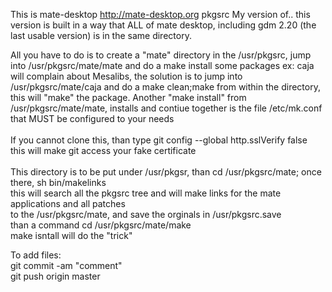 This is mate-desktop http://mate-desktop.org pkgsrc My version of.. 
this version is built in a way that ALL of mate desktop, including gdm 2.20 (the last usable version) is in the same directory.

All you have to do is to create a "mate" directory in the /usr/pkgsrc, jump into /usr/pkgsrc/mate/mate and do a make install
some packages ex: caja  will complain about Mesalibs, the solution is to jump into /usr/pkgsrc/mate/caja  and do a make clean;make from within the directory, this will "make" the package. Another "make install"  from /usr/pkgsrc/mate/mate, installs and contiue
together is the file /etc/mk.conf that MUST be configured to your needs<br>
<br>
If you cannot clone this, than type git config --global http.sslVerify false<br>
this will make git access your fake certificate
<br>
<br>
This directory is to be put under /usr/pkgsr, than cd /usr/pkgsrc/mate; once there, sh bin/makelinks<br>
this will search all the pkgsrc tree and will make links for the mate applications and all patches<br>
to the /usr/pkgsrc/mate, and save the orginals in /usr/pkgsrc.save<br>
than a command cd /usr/pkgsrc/mate/make<br>
make isntall will do the "trick"

To add files:<br>
git commit -am "comment"<br>
git push origin master
